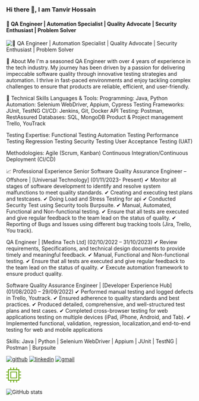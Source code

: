 ### Hi there 👋, I am Tanvir Hossain
#### 🎯 QA Engineer | Automation Specialist | Quality Advocate | Security Enthusiast | Problem Solver
![🎯 QA Engineer | Automation Specialist | Quality Advocate | Security Enthusiast | Problem Solver](https://media.licdn.com/dms/image/D5616AQFkWGNHT4nXSQ/profile-displaybackgroundimage-shrink_350_1400/0/1680856853351?e=1726099200&v=beta&t=va-XcnluvYZ0Ny1kP5qU8B0KQ2pZssQAQ_vGJbN_cxE)

📜 About Me
I'm a seasoned QA Engineer with over 4 years of experience in the tech industry. My journey has been driven by a passion for delivering impeccable software quality through innovative testing strategies and automation. I thrive in fast-paced environments and enjoy tackling complex challenges to ensure that products are reliable, efficient, and user-friendly.

🔧 Technical Skills
Languages & Tools:
Programming: Java, Python
Automation: Selenium WebDriver, Appium, Cypress
Testing Frameworks: JUnit, TestNG
CI/CD: Jenkins, Git, Docker 
API Testing: Postman, RestAssured
Databases: SQL, MongoDB
Product & Project management Trello, YouTrack

Testing Expertise:
Functional Testing
Automation Testing
Performance Testing
Regression Testing
Security Testing
User Acceptance Testing (UAT)

Methodologies:
Agile (Scrum, Kanban)
Continuous Integration/Continuous Deployment (CI/CD)

📈 Professional Experience
Senior Software Quality Assurance Engineer – Offshore | [Universal Technology]
(01/11/2023- Present)
✔ Monitor all stages of software development to identify and resolve system malfunctions to meet quality standards.
✔ Creating and executing test plans and testcases.
✔ Doing Load and Stress Testing for api 
✔ Conducted Security Test using Security tools Burpsuite.
✔ Manual, Automated, Functional and Non-functional testing.
✔ Ensure that all tests are executed and give regular feedback to the team lead on the status of quality.
✔ Reporting of Bugs and Issues using different bug tracking tools (Jira, Trello, You track).

QA Engineer | [Medina Tech Ltd]
(02/10/2022 – 31/10/2023)
✔ Review requirements, Specifications, and technical design documents to provide timely and meaningful feedback.
✔ Manual, Functional and Non-functional testing.
✔ Ensure that all tests are executed and give regular feedback to the team lead on the status of quality.
✔ Execute automation framework to ensure product quality.

Software Quality Assurance Engineer | [Developer Experience Hub]
(01/08/2020 – 29/09/2022)
✔ Performed manual testing and logged defects in Trello, Youtrack.
✔ Ensured adherence to quality standards and best practices.
✔ Produced detailed, comprehensive, and well-structured test plans and test cases.
✔ Completed cross-browser testing for web applications testing on multiple devices (iPad, iPhone, Android, and Tab).
✔ Implemented functional, validation, regression, localization,and end-to-end testing for web and mobile applications

Skills:  Java | Python | Selenium WebDriver | Appium | JUnit | TestNG | Postman | Burpsuite



[<img src='https://cdn.jsdelivr.net/npm/simple-icons@3.0.1/icons/github.svg' alt='github' height='40'>](https://github.com/Tanvir-Ru)  [<img src='https://cdn.jsdelivr.net/npm/simple-icons@3.0.1/icons/linkedin.svg' alt='linkedin' height='40'>](https://www.linkedin.com/in/https://www.linkedin.com/in/iamtanvircse//)  [<img src='https://cdn.jsdelivr.net/npm/simple-icons@3.0.1/icons/gmail.svg' alt='gmail' height='40'>](Iamtanvir.cse@gmail.com)  

<a href='https://docs.github.com/en/developers'><img src='https://raw.githubusercontent.com/acervenky/animated-github-badges/master/assets/devbadge.gif' width='40' height='40'></a> 

![GitHub stats](https://github-readme-stats.vercel.app/api?username=Tanvir-Ru&show_icons=true)  

